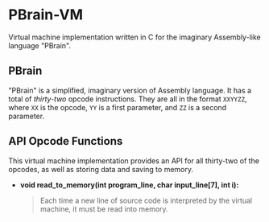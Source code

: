 PBrain-VM
=========

Virtual machine implementation written in C for the imaginary Assembly-like language "PBrain".


PBrain
-------

"PBrain" is a simplified, imaginary version of Assembly language. It has a total of *thirty-two* opcode instructions. They are all in the format `XXYYZZ`, where `XX` is the opcode, `YY` is a first parameter, and `ZZ` is a second parameter.


API Opcode Functions
---------------------
This virtual machine implementation provides an API for all thirty-two of the opcodes, as well as storing data and saving to memory.

- **void read_to_memory(int program_line, char input_line[7], int i):**
	> Each time a new line of source code is interpreted by the virtual machine, it must be read into memory.
